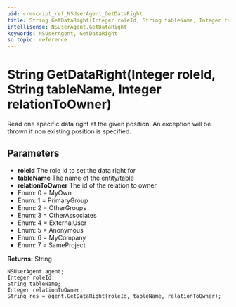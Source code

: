```yaml
---
uid: crmscript_ref_NSUserAgent_GetDataRight
title: String GetDataRight(Integer roleId, String tableName, Integer relationToOwner)
intellisense: NSUserAgent.GetDataRight
keywords: NSUserAgent, GetDataRight
so.topic: reference
---
```


# String GetDataRight(Integer roleId, String tableName, Integer relationToOwner)

Read one specific data right at the given position. An exception will be thrown if non existing position is specified.

## Parameters

* **roleId** The role id to set the data right for
* **tableName** The name of the entity/table
* **relationToOwner** The id of the relation to owner
* Enum: 0 = MyOwn
* Enum: 1 = PrimaryGroup
* Enum: 2 = OtherGroups
* Enum: 3 = OtherAssociates
* Enum: 4 = ExternalUser
* Enum: 5 = Anonymous
* Enum: 6 = MyCompany
* Enum: 7 = SameProject

**Returns:** String

```crmscript
NSUserAgent agent;
Integer roleId;
String tableName;
Integer relationToOwner;
String res = agent.GetDataRight(roleId, tableName, relationToOwner);
```

